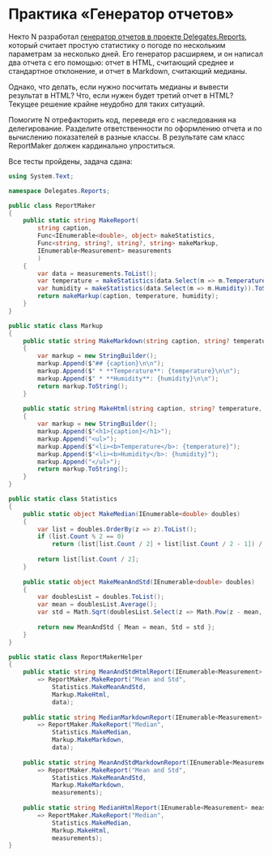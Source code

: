 # Практика «Генератор отчетов»

Некто N разработал [генератор отчетов в проекте Delegates.Reports](Delegates.Reports.zip), который считает простую статистику о погоде по нескольким параметрам за несколько дней. Его генератор расширяем, и он написал два отчета с его помощью: отчет в HTML, считающий среднее и стандартное отклонение, и отчет в Markdown, считающий медианы.

Однако, что делать, если нужно посчитать медианы и вывести результат в HTML? Что, если нужен будет третий отчет в HTML? Текущее решение крайне неудобно для таких ситуаций.

Помогите N отрефакторить код, переведя его с наследования на делегирование. Разделите ответственности по оформлению отчета и по вычислению показателей в разные классы. В результате сам класс ReportMaker должен кардинально упроститься.

Все тесты пройдены, задача сдана:
```cs
using System.Text;

namespace Delegates.Reports;

public class ReportMaker
{
    public static string MakeReport(
        string caption,
        Func<IEnumerable<double>, object> makeStatistics,
        Func<string, string?, string?, string> makeMarkup,
        IEnumerable<Measurement> measurements
        )
    {
        var data = measurements.ToList();
        var temperature = makeStatistics(data.Select(m => m.Temperature)).ToString();
        var humidity = makeStatistics(data.Select(m => m.Humidity)).ToString();
        return makeMarkup(caption, temperature, humidity);
    }
}

public static class Markup
{
    public static string MakeMarkdown(string caption, string? temperature, string? humidity)
    {
        var markup = new StringBuilder();
        markup.Append($"## {caption}\n\n");
        markup.Append($" * **Temperature**: {temperature}\n\n");
        markup.Append($" * **Humidity**: {humidity}\n\n");
        return markup.ToString();
    }
    
    public static string MakeHtml(string caption, string? temperature, string? humidity)
    {
        var markup = new StringBuilder();
        markup.Append($"<h1>{caption}</h1>");
        markup.Append("<ul>");
        markup.Append($"<li><b>Temperature</b>: {temperature}");
        markup.Append($"<li><b>Humidity</b>: {humidity}");
        markup.Append("</ul>");
        return markup.ToString();
    }
}

public static class Statistics
{
    public static object MakeMedian(IEnumerable<double> doubles)
    {
        var list = doubles.OrderBy(z => z).ToList();
        if (list.Count % 2 == 0)
            return (list[list.Count / 2] + list[list.Count / 2 - 1]) / 2;
    
        return list[list.Count / 2];
    }
    
    public static object MakeMeanAndStd(IEnumerable<double> doubles)
    {
        var doublesList = doubles.ToList();
        var mean = doublesList.Average();
        var std = Math.Sqrt(doublesList.Select(z => Math.Pow(z - mean, 2)).Sum() / (doublesList.Count - 1));
    
        return new MeanAndStd { Mean = mean, Std = std };
    }
}

public static class ReportMakerHelper
{
    public static string MeanAndStdHtmlReport(IEnumerable<Measurement> data) 
        => ReportMaker.MakeReport("Mean and Std",
            Statistics.MakeMeanAndStd,
            Markup.MakeHtml,
            data);
    
    public static string MedianMarkdownReport(IEnumerable<Measurement> data)
        => ReportMaker.MakeReport("Median",
            Statistics.MakeMedian,
            Markup.MakeMarkdown,
            data);
    
    public static string MeanAndStdMarkdownReport(IEnumerable<Measurement> measurements)
        => ReportMaker.MakeReport("Mean and Std",
            Statistics.MakeMeanAndStd,
            Markup.MakeMarkdown,
            measurements);
    
    public static string MedianHtmlReport(IEnumerable<Measurement> measurements)
        => ReportMaker.MakeReport("Median",
            Statistics.MakeMedian,
            Markup.MakeHtml,
            measurements);
}
```

